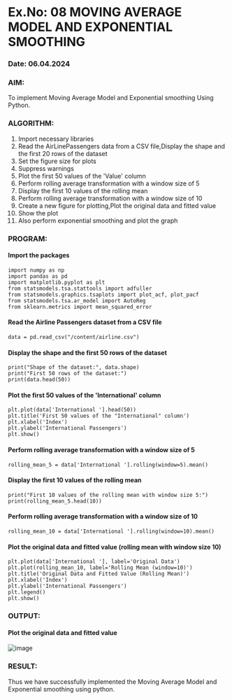 # Ex.No: 08     MOVING AVERAGE MODEL AND EXPONENTIAL SMOOTHING
### Date: 06.04.2024


### AIM:
To implement Moving Average Model and Exponential smoothing Using Python.
### ALGORITHM:
1. Import necessary libraries
2. Read the AirLinePassengers data from a CSV file,Display the shape and the first 20 rows of
the dataset
3. Set the figure size for plots
4. Suppress warnings
5. Plot the first 50 values of the 'Value' column
6. Perform rolling average transformation with a window size of 5
7. Display the first 10 values of the rolling mean
8. Perform rolling average transformation with a window size of 10
9. Create a new figure for plotting,Plot the original data and fitted value
10. Show the plot
11. Also perform exponential smoothing and plot the graph
### PROGRAM:
#### Import the packages
```
import numpy as np
import pandas as pd
import matplotlib.pyplot as plt
from statsmodels.tsa.stattools import adfuller
from statsmodels.graphics.tsaplots import plot_acf, plot_pacf
from statsmodels.tsa.ar_model import AutoReg
from sklearn.metrics import mean_squared_error
```
#### Read the Airline Passengers dataset from a CSV file
```
data = pd.read_csv("/content/airline.csv")
```
#### Display the shape and the first 50 rows of the dataset
```
print("Shape of the dataset:", data.shape)
print("First 50 rows of the dataset:")
print(data.head(50))
```
#### Plot the first 50 values of the 'International' column
```
plt.plot(data['International '].head(50))
plt.title('First 50 values of the "International" column')
plt.xlabel('Index')
plt.ylabel('International Passengers')
plt.show()
```
#### Perform rolling average transformation with a window size of 5
```
rolling_mean_5 = data['International '].rolling(window=5).mean()
```
#### Display the first 10 values of the rolling mean
```
print("First 10 values of the rolling mean with window size 5:")
print(rolling_mean_5.head(10))
```
#### Perform rolling average transformation with a window size of 10
```
rolling_mean_10 = data['International '].rolling(window=10).mean()
```
#### Plot the original data and fitted value (rolling mean with window size 10)
```
plt.plot(data['International '], label='Original Data')
plt.plot(rolling_mean_10, label='Rolling Mean (window=10)')
plt.title('Original Data and Fitted Value (Rolling Mean)')
plt.xlabel('Index')
plt.ylabel('International Passengers')
plt.legend()
plt.show()
```
### OUTPUT:
#### Plot the original data and fitted value
![image](https://github.com/manojvenaram/TSA_EXP8/assets/94165064/b4f4a99c-80df-42d6-9a32-75cd36d347c6)





### RESULT:
Thus we have successfully implemented the Moving Average Model and Exponential smoothing using python.
